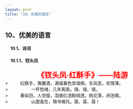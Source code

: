 ```yaml
---
layout: post
title: "10、优美的语言"
---
```


## 10、优美的语言

#### &emsp; 10.1、诗词 <br> 

#### &emsp; 10.1.1、钗头凤 <br> 
<div style="text-align: center; font-size: 24px;">
<strong style="color: red;">《钗头凤·红酥手》——陆游</strong><br>
</div>
> &emsp; &emsp; 红酥手，黄縢酒，满城春色宫墙柳。东风恶，欢情薄。<br>
> &emsp; &emsp; &emsp; &emsp; 一怀愁绪，几年离索。错、错、错。<br>
> &emsp; &emsp; 春如旧，人空瘦，泪痕红浥鲛绡透。桃花落，闲池阁。<br>
> &emsp; &emsp; &emsp; &emsp; 山盟虽在，锦书难托。莫、莫、莫！


